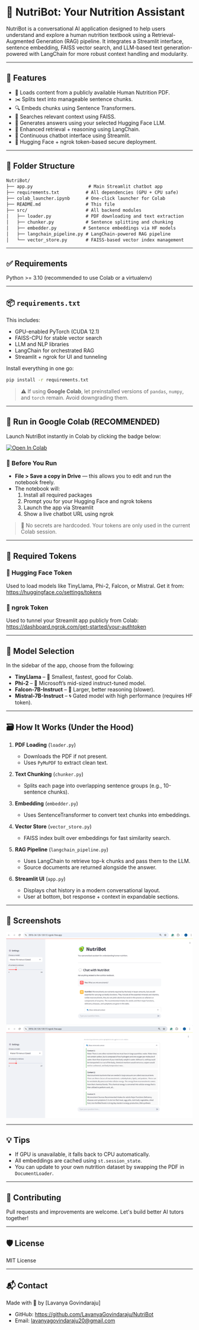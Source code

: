 # 🥑 NutriBot: Your Nutrition Assistant

NutriBot is a conversational AI application designed to help users understand and explore a human nutrition textbook using a Retrieval-Augmented Generation (RAG) pipeline. It integrates a Streamlit interface, sentence embedding, FAISS vector search, and LLM-based text generation- powered with LangChain for more robust context handling and modularity.

---

## 🚀 Features

- 📄 Loads content from a publicly available Human Nutrition PDF.
- ✂️ Splits text into manageable sentence chunks.
- 🔍 Embeds chunks using Sentence Transformers.
- 🧠 Searches relevant context using FAISS.
- 🤖 Generates answers using your selected Hugging Face LLM.
- 🔗 Enhanced retrieval + reasoning using LangChain.
- 💬 Continuous chatbot interface using Streamlit.
- 🔐 Hugging Face + ngrok token-based secure deployment.

---

## 📁 Folder Structure

```
NutriBot/
├── app.py                     # Main Streamlit chatbot app
├── requirements.txt          # All dependencies (GPU + CPU safe)
├── colab_launcher.ipynb      # One-click launcher for Colab
├── README.md                 # This file
├── src/                      # All backend modules
│   ├── loader.py             # PDF downloading and text extraction
│   ├── chunker.py            # Sentence splitting and chunking
│   ├── embedder.py          # Sentence embeddings via HF models
│   ├── langchain_pipeline.py # LangChain-powered RAG pipeline
│   └── vector_store.py       # FAISS-based vector index management
```

---

## ✅ Requirements

Python >= 3.10 (recommended to use Colab or a virtualenv)

---

## 📦 `requirements.txt`

This includes:
- GPU-enabled PyTorch (CUDA 12.1)
- FAISS-CPU for stable vector search
- LLM and NLP libraries
- LangChain for orchestrated RAG
- Streamlit + ngrok for UI and tunneling

Install everything in one go:
```bash
pip install -r requirements.txt
```

> ⚠️ If using **Google Colab**, let preinstalled versions of `pandas`, `numpy`, and `torch` remain. Avoid downgrading them.

---

## 📘 Run in Google Colab (RECOMMENDED)

Launch NutriBot instantly in Colab by clicking the badge below:

[![Open In Colab](https://colab.research.google.com/assets/colab-badge.svg)](https://github.com/LavanyaGovindaraju/Nutri_ChatBot/blob/main/colab_nutribot_launcher.ipynb)

### 🔹 Before You Run
- **File > Save a copy in Drive** — this allows you to edit and run the notebook freely.
- The notebook will:
  1. Install all required packages
  2. Prompt you for your Hugging Face and ngrok tokens
  3. Launch the app via Streamlit
  4. Show a live chatbot URL using ngrok

> 🔐 No secrets are hardcoded. Your tokens are only used in the current Colab session.

---

## 🔑 Required Tokens

### 🔐 Hugging Face Token
Used to load models like TinyLlama, Phi-2, Falcon, or Mistral. Get it from:
https://huggingface.co/settings/tokens

### 🔐 ngrok Token
Used to tunnel your Streamlit app publicly from Colab:
https://dashboard.ngrok.com/get-started/your-authtoken

---

## 🧠 Model Selection
In the sidebar of the app, choose from the following:
- **TinyLlama** – 🐣 Smallest, fastest, good for Colab.
- **Phi-2** – 🧠 Microsoft’s mid-sized instruct-tuned model.
- **Falcon-7B-Instruct** – 🦅 Larger, better reasoning (slower).
- **Mistral-7B-Instruct** – 🌀 Gated model with high performance (requires HF token).

---

## 🗃️ How It Works (Under the Hood)

1. **PDF Loading** (`loader.py`)
   - Downloads the PDF if not present.
   - Uses `PyMuPDF` to extract clean text.

2. **Text Chunking** (`chunker.py`)
   - Splits each page into overlapping sentence groups (e.g., 10-sentence chunks).

3. **Embedding** (`embedder.py`)
   - Uses SentenceTransformer to convert text chunks into embeddings.

4. **Vector Store** (`vector_store.py`)
   - FAISS index built over embeddings for fast similarity search.

5. **RAG Pipeline** (`langchain_pipeline.py`)
   - Uses LangChain to retrieve top-k chunks and pass them to the LLM.
   - Source documents are returned alongside the answer.

6. **Streamlit UI** (`app.py`)
   - Displays chat history in a modern conversational layout.
   - User at bottom, bot response + context in expandable sections.

---

## 📸 Screenshots

![NutriBot Chat Screenshot](screenshots/chat_example.png)
![Contex Window](screenshots/context_info.png)

---

## 💡 Tips

- If GPU is unavailable, it falls back to CPU automatically.
- All embeddings are cached using `st.session_state`.
- You can update to your own nutrition dataset by swapping the PDF in `DocumentLoader`.

---

## 🤝 Contributing
Pull requests and improvements are welcome. Let's build better AI tutors together!

---

## 🛡 License
MIT License

---

## 📬 Contact
Made with 🥑 by [Lavanya Govindaraju]
- GitHub: https://github.com/LavanyaGovindaraju/NutriBot
- Email: lavanyagovindaraju20@gmail.com

